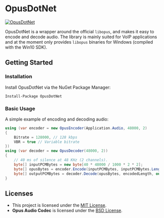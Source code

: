# OpusDotNet
[![OpusDotNet](https://img.shields.io/nuget/v/OpusDotNet.svg?style=flat-square&label=OpusDotNet)](https://www.nuget.org/packages/OpusDotNet)

OpusDotNet is a wrapper around the official `libopus`, and makes it easy to encode and decode audio.
The library is mainly suited for VoIP applications and at the moment only provides `libopus` binaries for Windows (compiled with the Win10 SDK).

## Getting Started
### Installation
Install OpusDotNet via the NuGet Package Manager:
```
Install-Package OpusDotNet
```

### Basic Usage
A simple example of encoding and decoding audio:
```csharp
using (var encoder = new OpusEncoder(Application.Audio, 48000, 2)
{
    Bitrate = 128000, // 128 kbps
    VBR = true // Variable bitrate
})
using (var decoder = new OpusDecoder(48000, 2))
{
    // 40 ms of silence at 48 KHz (2 channels).
    byte[] inputPCMBytes = new byte[40 * 48000 / 1000 * 2 * 2];
    byte[] opusBytes = encoder.Encode(inputPCMBytes, inputPCMBytes.Length, out int encodedLength);
    byte[] outputPCMBytes = decoder.Decode(opusBytes, encodedLength, out int decodedLength);
}
```

## Licenses
 - This project is licensed under the [MIT License](LICENSE.md).
 - **Opus Audio Codec** is licensed under the [BSD License](https://opus-codec.org/license/).
